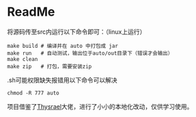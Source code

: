 # ReadMe

将源码传至src内运行以下命令即可：（linux上运行）

```mak
make build # 编译并在 auto 中打包成 jar	
make run   # 自动测试，输出位于auto/out目录下（错误才会输出）
make clean 
make zip   # 打包，需要安装zip
```

.sh可能权限缺失报错用以下命令可以解决

```shell
chmod -R 777 auto  
```

项目借鉴了[Thysrael](https://github.com/Thysrael)大佬，进行了小小的本地化改动，仅供学习使用。
